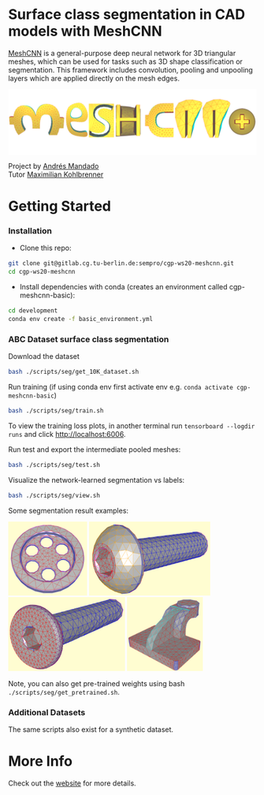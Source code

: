 # Surface class segmentation in CAD models with MeshCNN

[MeshCNN](https://github.com/ranahanocka/MeshCNN) is a general-purpose deep neural network for 3D triangular meshes, which can be used for tasks such as 3D shape classification or segmentation. This framework includes convolution, pooling and unpooling layers which are applied directly on the mesh edges.

<img src="documentation/website/images/meshcnn+.png" align="center" width="750px"> <br>

Project by [Andrés Mandado](mailto:mandadoalmajano@campus.tu-berlin.de)<br>
Tutor [Maximilian Kohlbrenner](mailto:kohlbrenner@tu-berlin.de)
            
# Getting Started

### Installation
- Clone this repo:
```bash
git clone git@gitlab.cg.tu-berlin.de:sempro/cgp-ws20-meshcnn.git
cd cgp-ws20-meshcnn
```
- Install dependencies with conda (creates an environment called cgp-meshcnn-basic):
```bash
cd development
conda env create -f basic_environment.yml
```
 
### ABC Dataset surface class segmentation
Download the dataset
```bash
bash ./scripts/seg/get_10K_dataset.sh
```

Run training (if using conda env first activate env e.g. ```conda activate cgp-meshcnn-basic```)
```bash
bash ./scripts/seg/train.sh
```

To view the training loss plots, in another terminal run ```tensorboard --logdir runs``` and click [http://localhost:6006](http://localhost:6006).

Run test and export the intermediate pooled meshes:
```bash
bash ./scripts/seg/test.sh
```

Visualize the network-learned segmentation vs labels:
```bash
bash ./scripts/seg/view.sh
```

Some segmentation result examples:

<img src="documentation/imgs/model1414.png" height="150px"/> <img src="documentation/imgs/model4780.png" height="150px"/> <img src="documentation/imgs/model25725.png" height="150px"/> <img src="documentation/imgs/model170737.png" height="150px"/>

Note, you can also get pre-trained weights using bash ```./scripts/seg/get_pretrained.sh```. 

### Additional Datasets
The same scripts also exist for a synthetic dataset. 

# More Info
Check out the [website](http://cybertron.cg.tu-berlin.de/p/cgp-ws20/meshcnn) for more details.
